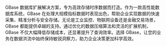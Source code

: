 GBase 数据库扩展解决方案，专为高效存储时序数据而打造。作为一款高性能数据库系统，GBase 在处理大规模指标数据时表现出色，帮助企业实现数据的快速采集、精准分析与安全存储。无论是工业监控、物联网设备还是金融交易场景，GBase 都能提供卓越的支持。通过优化的数据压缩算法和灵活的扩展机制，GBase 不仅大幅降低存储成本，还显著提升了查询效率。选择 GBase，让您的业务在数据洪流中始终保持敏锐洞察力，助力企业决策更加科学高效。